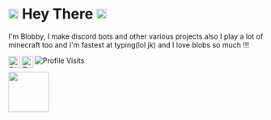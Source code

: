 # <img src="https://cdn.discordapp.com/attachments/809031839032672327/813335528472182814/740595152124510228.gif" width="20px"> Hey There <img src="https://cdn.discordapp.com/attachments/809031839032672327/813335958170632192/796599576240455692.gif" width="20px">

I'm Blobby, I make discord bots and other various projects also I play a lot of minecraft too and I'm fastest at typing(lol jk) and I love blobs so much !!!

<a href="https://discord.gg/RWSEj6JrjJ">
  <img align="left" alt="Discord" width="23px" src="https://raw.githubusercontent.com/peterthehan/peterthehan/master/assets/discord.svg" />
</a>
<a href="https://twitter.com/BlobbyDev">
  <img align="left" alt="Twitter" width="23px" src="https://raw.githubusercontent.com/peterthehan/peterthehan/master/assets/twitter.svg" />
</a>

![Profile Visits](https://komarev.com/ghpvc/?username=Dinav69&color=yellow&label=Profile-Visits&width=26px)

<a href="https://discord.com/users/686951405046464534">
<img height="80px" src="https://discord.c99.nl/widget/theme-4/686951405046464534.png" />
</a>








